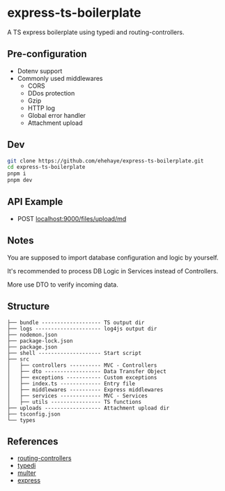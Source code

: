 # express-ts-boilerplate

A TS express boilerplate using typedi and routing-controllers.

## Pre-configuration

- Dotenv support
- Commonly used middlewares
  - CORS
  - DDos protection
  - Gzip
  - HTTP log
  - Global error handler
  - Attachment upload

## Dev

```bash
git clone https://github.com/ehehaye/express-ts-boilerplate.git
cd express-ts-boilerplate
pnpm i
pnpm dev
```

## API Example

- POST [localhost:9000/files/upload/md](./src/controllers/FilesController.ts)

## Notes

You are supposed to import database configuration and logic by yourself.

It's recommended to process DB Logic in Services instead of Controllers.

More use DTO to verify incoming data.

## Structure

```text
├── bundle ------------------- TS output dir
├── logs --------------------- log4js output dir
├── nodemon.json
├── package-lock.json
├── package.json
├── shell -------------------- Start script
├── src
│   ├── controllers ---------- MVC - Controllers
│   ├── dto ------------------ Data Transfer Object
│   ├── exceptions ----------- Custom exceptions
│   ├── index.ts ------------- Entry file
│   ├── middlewares ---------- Express middlewares
│   ├── services ------------- MVC - Services
│   ├── utils ---------------- TS functions
├── uploads ------------------ Attachment upload dir
├── tsconfig.json
└── types
```

## References

- [routing-controllers](https://github.com/typestack/routing-controllers)
- [typedi](https://github.com/typestack/typedi)
- [multer](https://github.com/expressjs/multer)
- [express](https://expressjs.com/)

